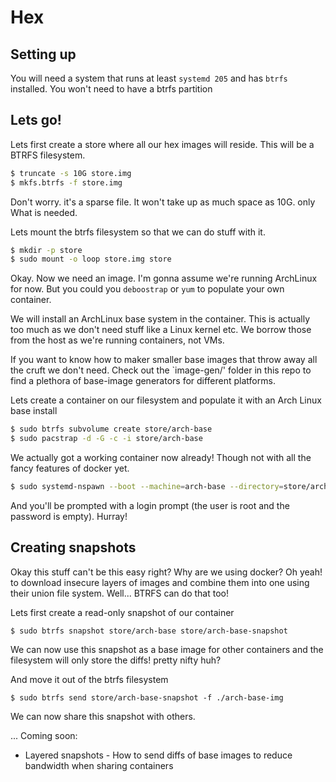 # Hex

## Setting up

You will need a system that runs at least `systemd 205` and has `btrfs` installed. You won't need to have a btrfs partition



## Lets go!

Lets first create a store where all our hex images will reside. This will be a BTRFS filesystem. 

```bash
$ truncate -s 10G store.img
$ mkfs.btrfs -f store.img
```

Don't worry. it's a sparse file. It won't take up as much space as 10G. only What is needed.

Lets mount the btrfs filesystem so that we can do stuff with it.

```bash
$ mkdir -p store
$ sudo mount -o loop store.img store
```


Okay. Now we need an image. I'm gonna assume we're running ArchLinux for now. But you could you `deboostrap` or `yum` to populate your own container.

We will install an ArchLinux base system in the container. This is actually too much as we don't need stuff like a Linux kernel etc. We borrow those from the host as we're running containers, not VMs.

If you want to know how to maker smaller base images that throw away all the cruft we don't need. Check out the `image-gen/' folder in this repo to find a plethora of base-image generators for different platforms.

Lets create a container on our filesystem and populate it with an Arch Linux base install

```bash
$ sudo btrfs subvolume create store/arch-base
$ sudo pacstrap -d -G -c -i store/arch-base
```

We actually got a working container now already! Though not with all the fancy features of docker yet.

```bash
$ sudo systemd-nspawn --boot --machine=arch-base --directory=store/arch-base/
```
And you'll be prompted with a login prompt (the user is root and the password is empty). Hurray!





## Creating snapshots

Okay this stuff can't be this easy right? Why are we using docker? Oh yeah! to download insecure layers of images and combine them into one using their union file system. Well... BTRFS can do that too! 

Lets first create a read-only snapshot of our container

```
$ sudo btrfs snapshot store/arch-base store/arch-base-snapshot
```

We can now use this snapshot as a base image for other containers and the filesystem will only store the diffs! pretty nifty huh?

 And move it out of the btrfs filesystem

```
$ sudo btrfs send store/arch-base-snapshot -f ./arch-base-img
```

We can now share this snapshot with others.


...  Coming soon:

* Layered snapshots -  How to send diffs of base images to reduce bandwidth when sharing containers































